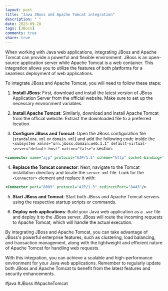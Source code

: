 ```yaml
---
layout: post
title: "Java JBoss and Apache Tomcat integration"
description: " "
date: 2023-09-28
tags: [JBoss]
comments: true
share: true
---
```


When working with Java web applications, integrating JBoss and Apache Tomcat can provide a powerful and flexible environment. JBoss is an open-source application server while Apache Tomcat is a web container. This integration allows you to utilize the features of both platforms for a seamless deployment of web applications.

To integrate JBoss and Apache Tomcat, you will need to follow these steps:

1. **Install JBoss**: First, download and install the latest version of JBoss Application Server from the official website. Make sure to set up the necessary environment variables.

2. **Install Apache Tomcat**: Similarly, download and install Apache Tomcat from the official website. Extract the downloaded file to a preferred location.

3. **Configure JBoss and Tomcat**: Open the JBoss configuration file (`standalone.xml` or `domain.xml`) and add the following code inside the `<subsystem xmlns="urn:jboss:domain:web:1.1" default-virtual-server="default-host" native="false">` section:

```xml
<connector name="ajp" protocol="AJP/1.3" scheme="http" socket-binding="ajp"/>
```

4. **Replace the Tomcat connector**: Next, navigate to the Tomcat installation directory and locate the `server.xml` file. Look for the `<Connector>` element and replace it with:

```xml
<Connector port="8009" protocol="AJP/1.3" redirectPort="8443"/>
```

5. **Start JBoss and Tomcat**: Start both JBoss and Apache Tomcat servers using the respective startup scripts or commands.

6. **Deploy web applications**: Build your Java web application as a `.war` file and deploy it to the JBoss server. JBoss will route the incoming requests to Apache Tomcat, which will handle the actual execution.

By integrating JBoss and Apache Tomcat, you can take advantage of JBoss's powerful enterprise features, such as clustering, load balancing, and transaction management, along with the lightweight and efficient nature of Apache Tomcat for handling web requests.

With this integration, you can achieve a scalable and high-performance environment for your Java web applications. Remember to regularly update both JBoss and Apache Tomcat to benefit from the latest features and security enhancements.

#java #JBoss #ApacheTomcat